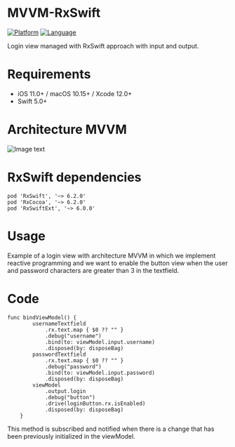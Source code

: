 # MVVM-RxSwift

[![Platform](https://img.shields.io/badge/platform-iOS-blue)](https://www.apple.com/es/ios/ios-15/)
[![Language](https://img.shields.io/badge/language-Swift-orange)](https://swift.org)

Login view managed with RxSwift approach with input and output.

# Requirements

- iOS 11.0+ / macOS 10.15+ / Xcode 12.0+
- Swift 5.0+

# Architecture MVVM

![Image text](https://quickbirdstudios.com/blog/wp-content/uploads/2018/05/MVVM_UML.jpg)

# RxSwift dependencies

```
pod 'RxSwift', '~> 6.2.0'
pod 'RxCocoa', '~> 6.2.0'
pod 'RxSwiftExt', '~> 6.0.0'
```

# Usage

Example of a login view with architecture MVVM in which we implement reactive programming and we want to enable the button view when the user and password characters are greater than 3 in the textfield.

# Code 

```
func bindViewModel() {
        usernameTextfield
            .rx.text.map { $0 ?? "" }
            .debug("username")
            .bind(to: viewModel.input.username)
            .disposed(by: disposeBag)
        passwordTextfield
            .rx.text.map { $0 ?? "" }
            .debug("password")
            .bind(to: viewModel.input.password)
            .disposed(by: disposeBag)
        viewModel
            .output.login
            .debug("button")
            .drive(loginButton.rx.isEnabled)
            .disposed(by: disposeBag)
    }
```

This method is subscribed and notified when there is a change that has been previously initialized in the viewModel.
